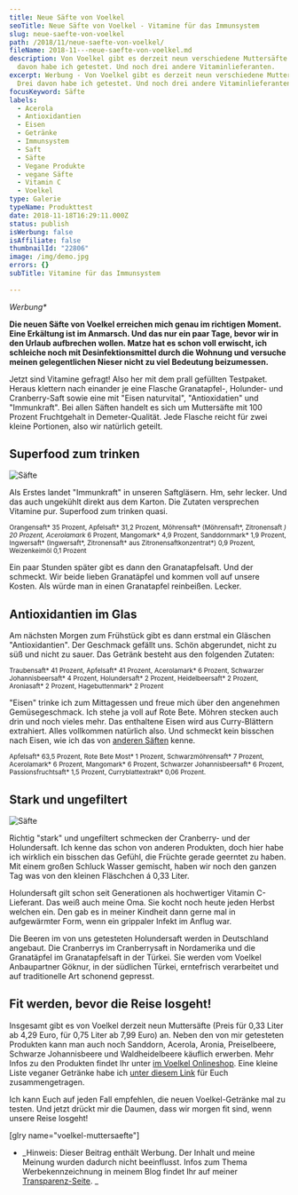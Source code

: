 ```yaml
---
title: Neue Säfte von Voelkel
seoTitle: Neue Säfte von Voelkel - Vitamine für das Immunsystem
slug: neue-saefte-von-voelkel
path: /2018/11/neue-saefte-von-voelkel/
fileName: 2018-11---neue-saefte-von-voelkel.md
description: Von Voelkel gibt es derzeit neun verschiedene Muttersäfte. Drei
  davon habe ich getestet. Und noch drei andere Vitaminlieferanten.
excerpt: Werbung - Von Voelkel gibt es derzeit neun verschiedene Muttersäfte.
  Drei davon habe ich getestet. Und noch drei andere Vitaminlieferanten.
focusKeyword: Säfte
labels:
  - Acerola
  - Antioxidantien
  - Eisen
  - Getränke
  - Immunsystem
  - Saft
  - Säfte
  - Vegane Produkte
  - vegane Säfte
  - Vitamin C
  - Voelkel
type: Galerie
typeName: Produkttest
date: 2018-11-18T16:29:11.000Z
status: publish
isWerbung: false
isAffiliate: false
thumbnailId: "22806"
image: /img/demo.jpg
errors: {}
subTitle: Vitamine für das Immunsystem
  
---
```


_Werbung\*_

**Die neuen Säfte von Voelkel erreichen mich genau im richtigen Moment. Eine
Erkältung ist im Anmarsch. Und das nur ein paar Tage, bevor wir in den Urlaub
aufbrechen wollen. Matze hat es schon voll erwischt, ich schleiche noch mit
Desinfektionsmittel durch die Wohnung und versuche meinen gelegentlichen Nieser
nicht zu viel Bedeutung beizumessen.**

Jetzt sind Vitamine gefragt! Also her mit dem prall gefüllten Testpaket. Heraus
klettern nach einander je eine Flasche Granatapfel-, Holunder- und
Cranberry-Saft sowie eine mit "Eisen naturvital", "Antioxidatien" und
"Immunkraft". Bei allen Säften handelt es sich um Muttersäfte mit 100 Prozent
Fruchtgehalt in Demeter-Qualität. Jede Flasche reicht für zwei kleine Portionen,
also wir natürlich geteilt.

## Superfood zum trinken

![Säfte](http://cardamonchai.com/wp-content/uploads/2018/11/2018-11-18-voelkel-muttersaefte0007-400x533.jpg "Gut für das Immunsystem")

Als Erstes landet "Immunkraft" in unseren Saftgläsern. Hm, sehr lecker. Und das
auch ungekühlt direkt aus dem Karton. Die Zutaten versprechen Vitamine pur.
Superfood zum trinken quasi.

<small>Orangensaft* 35 Prozent, Apfelsaft* 31,2 Prozent, Möhrensaft*
(Möhrensaft*, Zitronensaft _) 20 Prozent, Acerolamark_ 6 Prozent, Mangomark* 4,9
Prozent, Sanddornmark* 1,9 Prozent, Ingwersaft* (Ingwersaft*, Zitronensaft* aus
Zitronensaftkonzentrat*) 0,9 Prozent, Weizenkeimöl 0,1 Prozent</small>

Ein paar Stunden später gibt es dann den Granatapfelsaft. Und der schmeckt. Wir
beide lieben Granatäpfel und kommen voll auf unsere Kosten. Als würde man in
einen Granatapfel reinbeißen. Lecker.

## Antioxidantien im Glas

Am nächsten Morgen zum Frühstück gibt es dann erstmal ein Gläschen
"Antioxidantien". Der Geschmack gefällt uns. Schön abgerundet, nicht zu süß und
nicht zu sauer. Das Getränk besteht aus den folgenden Zutaten:

<small>Traubensaft* 41 Prozent, Apfelsaft* 41 Prozent, Acerolamark* 6 Prozent,
Schwarzer Johannisbeersaft* 4 Prozent, Holundersaft* 2 Prozent, Heidelbeersaft*
2 Prozent, Aroniasaft* 2 Prozent, Hagebuttenmark* 2 Prozent</small>

"Eisen" trinke ich zum Mittagessen und freue mich über den angenehmen
Gemüsegeschmack. Ich stehe ja voll auf Rote Bete. Möhren stecken auch drin und
noch vieles mehr. Das enthaltene Eisen wird aus Curry-Blättern extrahiert. Alles
vollkommen natürlich also. Und schmeckt kein bisschen nach Eisen, wie ich das
von [anderen Säften](/2018/04/vegane-saefte-und-schorlen-im-test/) kenne.

<small>Apfelsaft* 63,5 Prozent, Rote Bete Most* 1 Prozent, Schwarzmöhrensaft* 7
Prozent, Acerolamark* 6 Prozent, Mangomark* 6 Prozent, Schwarzer
Johannisbeersaft* 6 Prozent, Passionsfruchtsaft* 1,5 Prozent, Curryblattextrakt*
0,06 Prozent.</small>

## Stark und ungefiltert

![Säfte](http://cardamonchai.com/wp-content/uploads/2018/11/2018-11-18-voelkel-muttersaefte0005-400x533.jpg "Stark und ungefiltert")

Richtig "stark" und ungefiltert schmecken der Cranberry- und der Holundersaft.
Ich kenne das schon von anderen Produkten, doch hier habe ich wirklich ein
bisschen das Gefühl, die Früchte gerade geerntet zu haben. Mit einem großen
Schluck Wasser gemischt, haben wir noch den ganzen Tag was von den kleinen
Fläschchen á 0,33 Liter.

Holundersaft gilt schon seit Generationen als hochwertiger Vitamin C-Lieferant.
Das weiß auch meine Oma. Sie kocht noch heute jeden Herbst welchen ein. Den gab
es in meiner Kindheit dann gerne mal in aufgewärmter Form, wenn ein grippaler
Infekt im Anflug war.

Die Beeren im von uns getesteten Holundersaft werden in Deutschland angebaut.
Die Cranberrys im Cranberrysaft in Nordamerika und die Granatäpfel im
Granatapfelsaft in der Türkei. Sie werden vom Voelkel Anbaupartner Göknur, in
der südlichen Türkei, erntefrisch verarbeitet und auf traditionelle Art schonend
gepresst.

## Fit werden, bevor die Reise losgeht!

Insgesamt gibt es von Voelkel derzeit neun Muttersäfte (Preis für 0,33 Liter ab
4,29 Euro, für 0,75 Liter ab 7,99 Euro) an. Neben den von mir getesteten
Produkten kann man auch noch Sanddorn, Acerola, Aronia, Preiselbeere, Schwarze
Johannisbeere und Waldheidelbeere käuflich erwerben. Mehr Infos zu den Produkten
findet Ihr unter [im Voelkel Onlineshop](http://shop.voelkeljuice.de/). Eine
kleine Liste veganer Getränke habe ich
[unter diesem Link](/2014/12/versteckte-tierische-inhaltsstoffe-in-lebensmitteln/)
für Euch zusammengetragen.

Ich kann Euch auf jeden Fall empfehlen, die neuen Voelkel-Getränke mal zu
testen. Und jetzt drückt mir die Daumen, dass wir morgen fit sind, wenn unsere
Reise losgeht!

[glry name="voelkel-muttersaefte"]

- _Hinweis: Dieser Beitrag enthält Werbung. Der Inhalt und meine Meinung wurden
  dadurch nicht beeinflusst. Infos zum Thema Werbekennzeichnung in meinem Blog
  findet Ihr auf meiner  [Transparenz-Seite](/werbung/). _

  